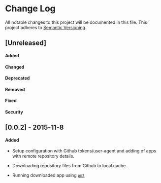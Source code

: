 # Change Log
All notable changes to this project will be documented in this file.
This project adheres to [Semantic Versioning](http://semver.org/).


## [Unreleased]
#### Added
#### Changed
#### Deprecated
#### Removed
#### Fixed
#### Security

## [0.0.2] - 2015-11-8
#### Added
- Setup configuration with Github tokens/user-agent and adding of apps with remote repository details.

- Downloading repository files from Github to local cache.

- Running downloaded app using [`pm2`](http://pm2.keymetrics.io/)
